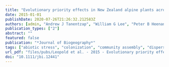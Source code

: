```yaml
---
title: "Evolutionary priority effects in New Zealand alpine plants across environmental gradients"
date: 2015-01-01
publishDate: 2020-07-26T21:26:32.212583Z
authors: [admin, "Andrew J Tanentzap", "William G Lee", "Peter B Heenan", "Tadashi Fukami"]
publication_types: ["2"]
abstract: ""
featured: false
publication: "*Journal of Biogeography*"
tags: ["abiotic stress", "colonization", "community assembly", "dispersal", "gency", "historical contin-", "immigration history", "island diversification", "new zealand", "niche", "pre-emption", "stress gradient hypothesis"]
url_pdf: "files/pubs/Leopold et al. - 2015 - Evolutionary priority effects in New Zealand alpine plants across environmental gradients.pdf"
doi: "10.1111/jbi.12441"
---
```


